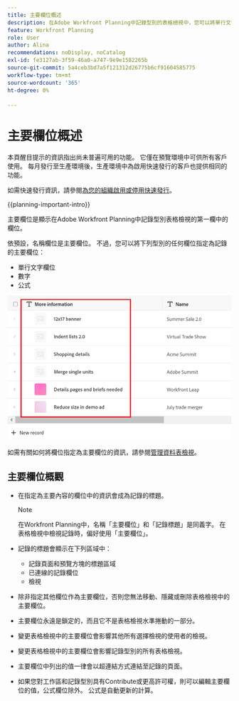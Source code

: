 ```yaml
---
title: 主要欄位概述
description: 在Adobe Workfront Planning中記錄型別的表格檢視中，您可以將單行文字、數字或公式欄位指定為主要欄位。 主要欄位會成為該型別記錄的標題。
feature: Workfront Planning
role: User
author: Alina
recommendations: noDisplay, noCatalog
exl-id: fe3127ab-3f59-46a0-a747-9e9e1582265b
source-git-commit: 5a4ceb3bd7a5f121312d26775b6cf91604585775
workflow-type: tm+mt
source-wordcount: '365'
ht-degree: 0%

---
```



# 主要欄位概述

<span class="preview">本頁醒目提示的資訊指出尚未普遍可用的功能。 它僅在預覽環境中可供所有客戶使用。 每月發行至生產環境後，生產環境中為啟用快速發行的客戶也提供相同的功能。</span>

<span class="preview">如需快速發行資訊，請參閱[為您的組織啟用或停用快速發行](/help/quicksilver/administration-and-setup/set-up-workfront/configure-system-defaults/enable-fast-release-process.md)。</span>

{{planning-important-intro}}

主要欄位是顯示在Adobe Workfront Planning中記錄型別表格檢視的第一欄中的欄位。

依預設，名稱欄位是主要欄位。 不過，您可以將下列型別的任何欄位指定為記錄的主要欄位：

* 單行文字欄位
* 數字
* 公式

![其他文字欄位為主要欄位強調顯示](assets/another-text-field-as-a-primary-field-highlighted.png)

如需有關如何將欄位指定為主要欄位的資訊，請參閱[管理資料表檢視](/help/quicksilver/planning/views/manage-the-table-view.md)。

## 主要欄位概觀

* 在指定為主要內容的欄位中的資訊會成為記錄的標題。

  >[!NOTE]
  >
  >    在Workfront Planning中，名稱「主要欄位」和「記錄標題」是同義字。 在表格檢視中檢視記錄時，偏好使用「主要欄位」。


* 記錄的標題會顯示在下列區域中：

   * 記錄頁面和預覽方塊的標題區域
   * 已連線的記錄欄位
   * 檢視
* 除非指定其他欄位作為主要欄位，否則您無法移動、隱藏或刪除表格檢視中的主要欄位。
* 主要欄位永遠是鎖定的，而且它不是表格檢視水準捲動的一部分。
* 變更表格檢視中的主要欄位會影響其他所有選擇檢視的使用者的檢視。
* 變更表格檢視中的主要欄位會影響記錄型別的所有表格檢視。
* 主要欄位中列出的值一律會以超連結方式連結至記錄的頁面。
* 如果您對工作區<span class="preview">和記錄型別</span>具有Contribute或更高許可權，則可以編輯主要欄位的值，公式欄位除外。 公式是自動更新的計算。
